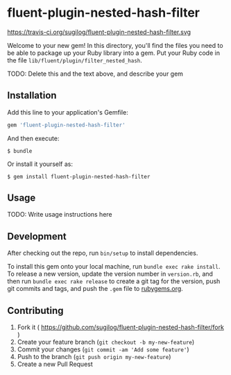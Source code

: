 # fluent-plugin-nested-hash-filter

https://travis-ci.org/sugilog/fluent-plugin-nested-hash-filter.svg

Welcome to your new gem! In this directory, you'll find the files you need to be able to package up your Ruby library into a gem. Put your Ruby code in the file `lib/fluent/plugin/filter_nested_hash`.

TODO: Delete this and the text above, and describe your gem

## Installation

Add this line to your application's Gemfile:

```ruby
gem 'fluent-plugin-nested-hash-filter'
```

And then execute:

    $ bundle

Or install it yourself as:

    $ gem install fluent-plugin-nested-hash-filter

## Usage

TODO: Write usage instructions here

## Development

After checking out the repo, run `bin/setup` to install dependencies.

To install this gem onto your local machine, run `bundle exec rake install`. To release a new version, update the version number in `version.rb`, and then run `bundle exec rake release` to create a git tag for the version, push git commits and tags, and push the `.gem` file to [rubygems.org](https://rubygems.org).

## Contributing

1. Fork it ( https://github.com/sugilog/fluent-plugin-nested-hash-filter/fork )
2. Create your feature branch (`git checkout -b my-new-feature`)
3. Commit your changes (`git commit -am 'Add some feature'`)
4. Push to the branch (`git push origin my-new-feature`)
5. Create a new Pull Request
